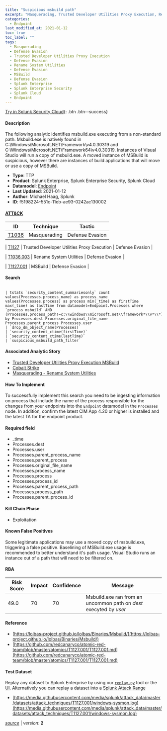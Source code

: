 ```yaml
---
title: "Suspicious msbuild path"
excerpt: "Masquerading, Trusted Developer Utilities Proxy Execution, Rename System Utilities, MSBuild"
categories:
  - Endpoint
last_modified_at: 2021-01-12
toc: true
toc_label: ""
tags:
  - Masquerading
  - Defense Evasion
  - Trusted Developer Utilities Proxy Execution
  - Defense Evasion
  - Rename System Utilities
  - Defense Evasion
  - MSBuild
  - Defense Evasion
  - Splunk Enterprise
  - Splunk Enterprise Security
  - Splunk Cloud
  - Endpoint
---
```




[Try in Splunk Security Cloud](https://www.splunk.com/en_us/cyber-security.html){: .btn .btn--success}

#### Description

The following analytic identifies msbuild.exe executing from a non-standard path. Msbuild.exe is natively found in C:\Windows\Microsoft.NET\Framework\v4.0.30319 and C:\Windows\Microsoft.NET\Framework64\v4.0.30319. Instances of Visual Studio will run a copy of msbuild.exe. A moved instance of MSBuild is suspicious, however there are instances of build applications that will move or use a copy of MSBuild.

- **Type**: TTP
- **Product**: Splunk Enterprise, Splunk Enterprise Security, Splunk Cloud
- **Datamodel**: [Endpoint](https://docs.splunk.com/Documentation/CIM/latest/User/Endpoint)
- **Last Updated**: 2021-01-12
- **Author**: Michael Haag, Splunk
- **ID**: f5198224-551c-11eb-ae93-0242ac130002


#### [ATT&CK](https://attack.mitre.org/)

| ID          | Technique   | Tactic         |
| ----------- | ----------- |--------------- |
| [T1036](https://attack.mitre.org/techniques/T1036/) | Masquerading | Defense Evasion |

| [T1127](https://attack.mitre.org/techniques/T1127/) | Trusted Developer Utilities Proxy Execution | Defense Evasion |

| [T1036.003](https://attack.mitre.org/techniques/T1036/003/) | Rename System Utilities | Defense Evasion |

| [T1127.001](https://attack.mitre.org/techniques/T1127/001/) | MSBuild | Defense Evasion |

#### Search

```

| tstats `security_content_summariesonly` count values(Processes.process_name) as process_name values(Processes.process) as process min(_time) as firstTime max(_time) as lastTime from datamodel=Endpoint.Processes where `process_msbuild` AND (Processes.process_path!=c:\\windows\\microsoft.net\\framework*\\v*\\*) by Processes.dest Processes.original_file_name Processes.parent_process Processes.user 
| `drop_dm_object_name(Processes)` 
| `security_content_ctime(firstTime)` 
| `security_content_ctime(lastTime)`
| `suspicious_msbuild_path_filter`
```

#### Associated Analytic Story
* [Trusted Developer Utilities Proxy Execution MSBuild](/stories/trusted_developer_utilities_proxy_execution_msbuild)
* [Cobalt Strike](/stories/cobalt_strike)
* [Masquerading - Rename System Utilities](/stories/masquerading_-_rename_system_utilities)


#### How To Implement
To successfully implement this search you need to be ingesting information on process that include the name of the process responsible for the changes from your endpoints into the `Endpoint` datamodel in the `Processes` node. In addition, confirm the latest CIM App 4.20 or higher is installed and the latest TA for the endpoint product.

#### Required field
* _time
* Processes.dest
* Processes.user
* Processes.parent_process_name
* Processes.parent_process
* Processes.original_file_name
* Processes.process_name
* Processes.process
* Processes.process_id
* Processes.parent_process_path
* Processes.process_path
* Processes.parent_process_id


#### Kill Chain Phase
* Exploitation


#### Known False Positives
Some legitimate applications may use a moved copy of msbuild.exe, triggering a false positive. Baselining of MSBuild.exe usage is recommended to better understand it&#39;s path usage. Visual Studio runs an instance out of a path that will need to be filtered on.


#### RBA

| Risk Score  | Impact      | Confidence   | Message      |
| ----------- | ----------- |--------------|--------------|
| 49.0 | 70 | 70 | Msbuild.exe ran from an uncommon path on $dest$ execyted by $user$ |




#### Reference

* [https://lolbas-project.github.io/lolbas/Binaries/Msbuild/](https://lolbas-project.github.io/lolbas/Binaries/Msbuild/)
* [https://github.com/redcanaryco/atomic-red-team/blob/master/atomics/T1127.001/T1127.001.md](https://github.com/redcanaryco/atomic-red-team/blob/master/atomics/T1127.001/T1127.001.md)



#### Test Dataset
Replay any dataset to Splunk Enterprise by using our [`replay.py`](https://github.com/splunk/attack_data#using-replaypy) tool or the [UI](https://github.com/splunk/attack_data#using-ui).
Alternatively you can replay a dataset into a [Splunk Attack Range](https://github.com/splunk/attack_range#replay-dumps-into-attack-range-splunk-server)

* [https://media.githubusercontent.com/media/splunk/attack_data/master/datasets/attack_techniques/T1127.001/windows-sysmon.log](https://media.githubusercontent.com/media/splunk/attack_data/master/datasets/attack_techniques/T1127.001/windows-sysmon.log)



[*source*](https://github.com/splunk/security_content/tree/develop/detections/endpoint/suspicious_msbuild_path.yml) \| *version*: **2**
